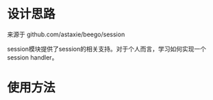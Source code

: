 # 设计思路

来源于 github.com/astaxie/beego/session

session模块提供了session的相关支持。对于个人而言，学习如何实现一个session handler。  

# 使用方法
